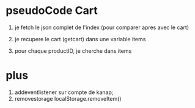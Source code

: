 # pseudoCode Cart

1. je fetch le json complet de l'index (pour comparer apres avec le cart)

2. je recupere le cart (getcart) dans une variable items

3. pour chaque productID, je cherche dans items


# plus

1. addeventlistener sur compte de kanap;
 2. removestorage localStorage.removeItem()